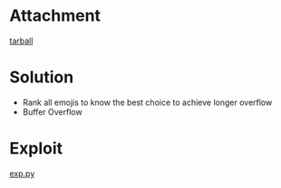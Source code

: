 # Attachment

[tarball](emojifier.zip)

# Solution

- Rank all emojis to know the best choice to achieve longer overflow
- Buffer Overflow

# Exploit

[exp.py](exp.py)
